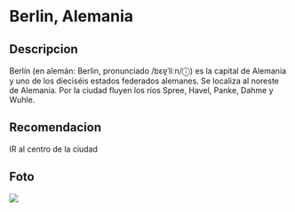 # Berlin, Alemania

## Descripcion 
Berlín (en alemán: Berlin, pronunciado /bɛɐ̯ˈliːn/ⓘ) es la capital de Alemania y uno de los dieciséis estados federados alemanes. Se localiza al noreste de Alemania. Por la ciudad fluyen los ríos Spree, Havel, Panke, Dahme y Wuhle.

## Recomendacion
IR al centro de la ciudad

## Foto 
![](https://upload.wikimedia.org/wikipedia/commons/thumb/9/9a/Berlin_Panorama_von_der_Siegess%C3%A4ule_Richtung_Mitte%2C_Berlin%2C_Deutschland.jpg/288px-Berlin_Panorama_von_der_Siegess%C3%A4ule_Richtung_Mitte%2C_Berlin%2C_Deutschland.jpg)


